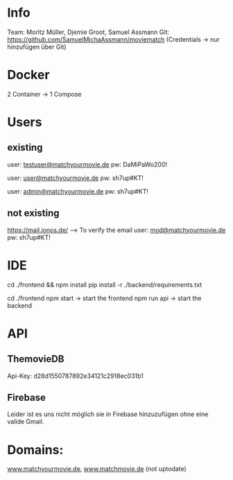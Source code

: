 # Info
Team: Moritz Müller, Djemie Groot, Samuel Assmann
Git: https://github.com/SamuelMichaAssmann/moviematch
(Credentials -> nur hinzufügen über Git)

# Docker
2 Container -> 1 Compose

# Users
## existing
user: testuser@matchyourmovie.de
pw: DaMiPaWo200!

user: user@matchyourmovie.de
pw: sh7up#KT!

user: admin@matchyourmovie.de
pw: sh7up#KT!

## not existing
https://mail.ionos.de/ --> To verify the email
user: mod@matchyourmovie.de
pw: sh7up#KT!

# IDE
cd ./frontend && npm install
pip install -r ./backend/requirements.txt

cd ./frontend
npm start -> start the frontend
npm run api -> start the backend

# API
## ThemovieDB
Api-Key: d28d1550787892e34121c2918ec031b1

## Firebase
Leider ist es uns nicht möglich sie in Firebase hinzuzufügen ohne eine valide Gmail.

# Domains: 
www.matchyourmovie.de, www.matchmovie.de
(not uptodate)